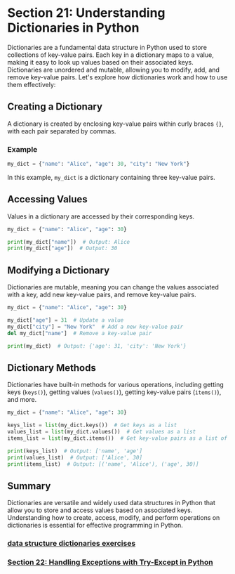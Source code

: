 # Section 21: Understanding Dictionaries in Python

Dictionaries are a fundamental data structure in Python used to store collections of key-value pairs. Each key in a
dictionary maps to a value, making it easy to look up values based on their associated keys. Dictionaries are unordered
and mutable, allowing you to modify, add, and remove key-value pairs. Let's explore how dictionaries work and how to use
them effectively:

## Creating a Dictionary

A dictionary is created by enclosing key-value pairs within curly braces `{}`, with each pair separated by commas.

### Example

```python
my_dict = {"name": "Alice", "age": 30, "city": "New York"}
```

In this example, `my_dict` is a dictionary containing three key-value pairs.

## Accessing Values

Values in a dictionary are accessed by their corresponding keys.

```python
my_dict = {"name": "Alice", "age": 30}

print(my_dict["name"])  # Output: Alice
print(my_dict["age"])  # Output: 30
```

## Modifying a Dictionary

Dictionaries are mutable, meaning you can change the values associated with a key, add new key-value pairs, and remove
key-value pairs.

```python
my_dict = {"name": "Alice", "age": 30}

my_dict["age"] = 31  # Update a value
my_dict["city"] = "New York"  # Add a new key-value pair
del my_dict["name"]  # Remove a key-value pair

print(my_dict)  # Output: {'age': 31, 'city': 'New York'}
```

## Dictionary Methods

Dictionaries have built-in methods for various operations, including getting keys (`keys()`), getting values (`values()`),
getting key-value pairs (`items()`), and more.

```python
my_dict = {"name": "Alice", "age": 30}

keys_list = list(my_dict.keys())  # Get keys as a list
values_list = list(my_dict.values())  # Get values as a list
items_list = list(my_dict.items())  # Get key-value pairs as a list of tuples

print(keys_list)  # Output: ['name', 'age']
print(values_list)  # Output: ['Alice', 30]
print(items_list)  # Output: [('name', 'Alice'), ('age', 30)]
```

## Summary

Dictionaries are versatile and widely used data structures in Python that allow you to store and access values based on
associated keys. Understanding how to create, access, modify, and perform operations on dictionaries is essential for
effective programming in Python.

### [data structure dictionaries exercises][1]
### [Section 22: Handling Exceptions with Try-Except in Python][2]

[1]: ../python_exercises/21_data_structure_dictionary.py
[2]: ./22_handling_exceptions.md

